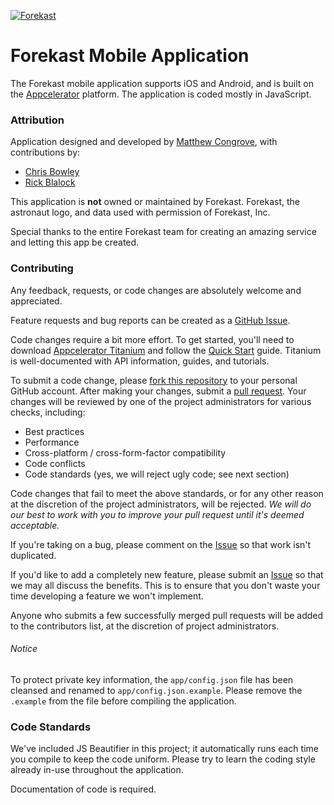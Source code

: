 [![Forekast](https://raw.githubusercontent.com/mcongrove/ForekastMobile/master/forekast.png)](https://github.com/mcongrove/ForekastMobile)

# Forekast Mobile Application

The Forekast mobile application supports iOS and Android, and is built on the [Appcelerator](http://www.appcelerator.com/) platform. The application is coded mostly in JavaScript.

### Attribution

Application designed and developed by [Matthew Congrove](https://github.com/mcongrove), with contributions by:

 * [Chris Bowley](https://github.com/fridayforward)
 * [Rick Blalock](https://github.com/rblalock)

This application is __not__ owned or maintained by Forekast. Forekast, the astronaut logo, and data used with permission of Forekast, Inc.

Special thanks to the entire Forekast team for creating an amazing service and letting this app be created.

### Contributing

Any feedback, requests, or code changes are absolutely welcome and appreciated.

Feature requests and bug reports can be created as a [GitHub Issue](https://github.com/mcongrove/ForekastMobile/issues).

Code changes require a bit more effort. To get started, you'll need to download [Appcelerator Titanium](http://www.appcelerator.com/titanium/download-titanium/) and follow the [Quick Start](http://docs.appcelerator.com/titanium/latest/#!/guide/Quick_Start) guide. Titanium is well-documented with API information, guides, and tutorials.

To submit a code change, please [fork this repository](https://github.com/mcongrove/ForekastMobile/fork) to your personal GitHub account. After making your changes, submit a [pull request](https://github.com/mcongrove/ForekastMobile/pulls). Your changes will be reviewed by one of the project administrators for various checks, including:

 * Best practices
 * Performance
 * Cross-platform / cross-form-factor compatibility
 * Code conflicts
 * Code standards (yes, we will reject ugly code; see next section)

Code changes that fail to meet the above standards, or for any other reason at the discretion of the project administrators, will be rejected. _We will do our best to work with you to improve your pull request until it's deemed acceptable._

If you're taking on a bug, please comment on the [Issue](https://github.com/mcongrove/ForekastMobile/issues) so that work isn't duplicated.

If you'd like to add a completely new feature, please submit an [Issue](https://github.com/mcongrove/ForekastMobile/issues) so that we may all discuss the benefits. This is to ensure that you don't waste your time developing a feature we won't implement.

Anyone who submits a few successfully merged pull requests will be added to the contributors list, at the discretion of project administrators.

###### Notice

To protect private key information, the `app/config.json` file has been cleansed and renamed to `app/config.json.example`. Please remove the `.example` from the file before compiling the application.

### Code Standards

We've included JS Beautifier in this project; it automatically runs each time you compile to keep the code uniform. Please try to learn the coding style already in-use throughout the application.

Documentation of code is required.